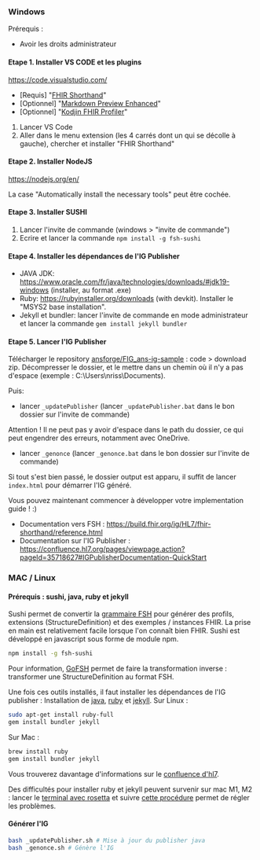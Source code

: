 ### Windows

Prérequis :

- Avoir les droits administrateur

#### Etape 1. Installer VS CODE et les plugins

https://code.visualstudio.com/

- [Requis] "[FHIR Shorthand](https://marketplace.visualstudio.com/items?itemName=MITRE-Health.vscode-language-fsh)"
- [Optionnel] "[Markdown Preview Enhanced](https://marketplace.visualstudio.com/items?itemName=shd101wyy.markdown-preview-enhanced)"
- [Optionnel] "[Kodjin FHIR Profiler](https://marketplace.visualstudio.com/items?itemName=edenlabio.fhir-profiler-tool)"

1. Lancer VS Code
2. Aller dans le menu extension (les 4 carrés dont un qui se décolle à gauche), chercher et installer "FHIR Shorthand"

#### Etape 2. Installer NodeJS

https://nodejs.org/en/

La case "Automatically install the necessary tools" peut être cochée.

#### Etape 3. Installer SUSHI

1. Lancer l'invite de commande (windows > "invite de commande")
2. Ecrire et lancer la commande `npm install -g fsh-sushi`

#### Etape 4. Installer les dépendances de l'IG Publisher

- JAVA JDK: https://www.oracle.com/fr/java/technologies/downloads/#jdk19-windows (installer, au format .exe)
- Ruby: https://rubyinstaller.org/downloads (with devkit). Installer le "MSYS2 base installation".
- Jekyll et bundler: lancer l'invite de commande en mode administrateur et lancer la commande `gem install jekyll bundler`

#### Etape 5. Lancer l'IG Publisher

Télécharger le repository [ansforge/FIG_ans-ig-sample](https://github.com/ansforge/FIG_ans-ig-sample) : code > download zip.
Décompresser le dossier, et le mettre dans un chemin où il n'y a pas d'espace (exemple : C:\Users\nriss\Documents).

Puis:

- lancer `_updatePublisher` (lancer `_updatePublisher.bat` dans le bon dossier sur l'invite de commande)

Attention ! Il ne peut pas y avoir d'espace dans le path du dossier, ce qui peut engendrer des erreurs, notamment avec OneDrive.

- lancer `_genonce` (lancer `_genonce.bat` dans le bon dossier sur l'invite de commande)

Si tout s'est bien passé, le dossier output est apparu, il suffit de lancer `index.html` pour démarrer l'IG généré.

Vous pouvez maintenant commencer à développer votre implementation guide ! :)

- Documentation vers FSH : https://build.fhir.org/ig/HL7/fhir-shorthand/reference.html
- Documentation sur l'IG Publisher : https://confluence.hl7.org/pages/viewpage.action?pageId=35718627#IGPublisherDocumentation-QuickStart

### MAC / Linux

#### Prérequis : sushi, java, ruby et jekyll

Sushi permet de convertir la [grammaire FSH](https://build.fhir.org/ig/HL7/fhir-shorthand/) pour générer des profils, extensions (StructureDefinition) et des exemples / instances FHIR. La prise en main est relativement facile lorsque l'on connaît bien FHIR.
Sushi est développé en javascript sous forme de module npm.

```bash
npm install -g fsh-sushi
```

Pour information, [GoFSH](https://github.com/FHIR/GoFSH) permet de faire la transformation inverse : transformer une StructureDefinition au format FSH.

Une fois ces outils installés, il faut installer les dépendances de l'IG publisher :
Installation de [java](https://www.java.com/fr/download/help/download_options.html), [ruby](https://www.ruby-lang.org/fr/documentation/installation/) et [jekyll](https://jekyllrb.com/docs/installation/).
Sur Linux :

```bash
sudo apt-get install ruby-full
gem install bundler jekyll
```

Sur Mac :

```bash
brew install ruby
gem install bundler jekyll
```

Vous trouverez davantage d'informations sur le [confluence d'hl7](https://confluence.hl7.org/display/FHIR/IG+Publisher+Documentation).

Des difficultés pour installer ruby et jekyll peuvent survenir sur mac M1, M2 : lancer le [terminal avec rosetta](https://apple.stackexchange.com/questions/428768/on-apple-m1-with-rosetta-how-to-open-entire-terminal-iterm-in-x86-64-architec) et suivre [cette procédure](https://github.com/jekyll/jekyll/issues/8576#issuecomment-798080994) permet de régler les problèmes.

#### Générer l'IG

```bash
bash _updatePublisher.sh # Mise à jour du publisher java
bash _genonce.sh # Génère l'IG
```
